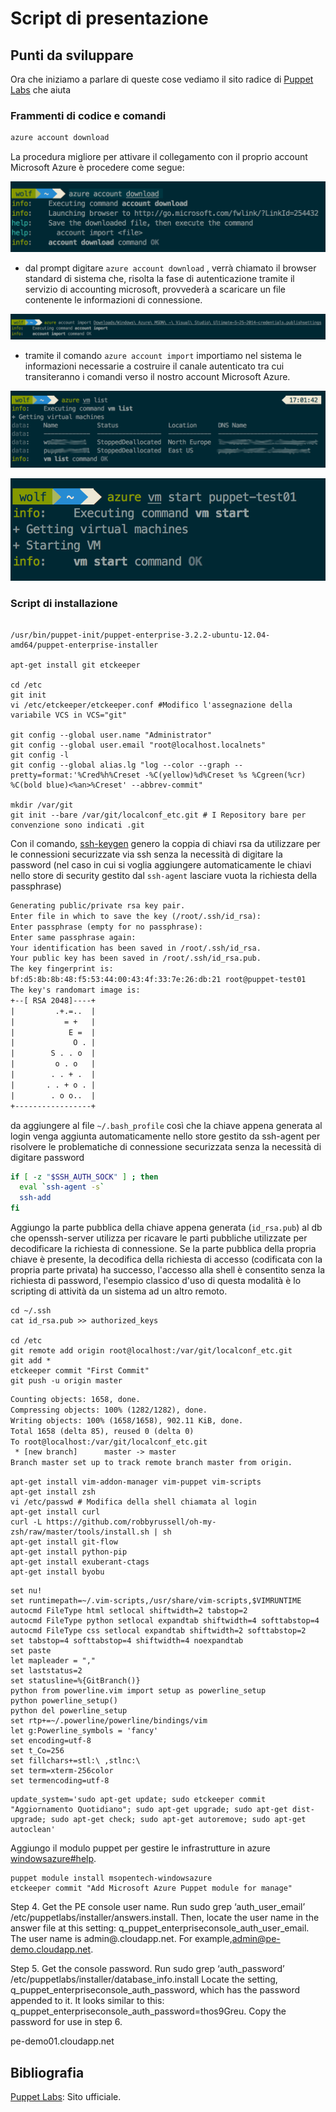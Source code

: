 # Script di presentazione

## Punti da sviluppare
Ora che iniziamo a parlare di queste cose vediamo il sito radice di [Puppet Labs][Puppet#01] che aiuta 



### Frammenti di codice e comandi

```bash
azure account download
```
La procedura migliore per attivare il collegamento con il proprio account Microsoft Azure è procedere come segue:

![azure account download][azure-cli#01]

* dal prompt digitare `azure account download` , verrà chiamato il browser standard di sistema che, risolta la fase di autenticazione tramite il servizio di accounting microsoft, provvederà a scaricare un file contenente le informazioni di connessione.

![azure account import][azure-cli#02]

* tramite il comando `azure account import` importiamo nel sistema le informazioni necessarie a costruire il canale autenticato tra cui transiteranno i comandi verso il nostro account Microsoft Azure.



![azure vm list][azure-cli#03]

![azure vm start][azure-cli#04]

### Script di installazione

```code

/usr/bin/puppet-init/puppet-enterprise-3.2.2-ubuntu-12.04-amd64/puppet-enterprise-installer

apt-get install git etckeeper

cd /etc
git init
vi /etc/etckeeper/etckeeper.conf #Modifico l'assegnazione della variabile VCS in VCS="git"

git config --global user.name "Administrator"
git config --global user.email "root@localhost.localnets"
git config -l
git config --global alias.lg "log --color --graph --pretty=format:'%Cred%h%Creset -%C(yellow)%d%Creset %s %Cgreen(%cr) %C(bold blue)<%an>%Creset' --abbrev-commit"

mkdir /var/git
git init --bare /var/git/localconf_etc.git # I Repository bare per convenzione sono indicati .git
```

Con il comando, [ssh-keygen][git-scm.com#ssh-keygen] genero la coppia di chiavi rsa da utilizzare per le connessioni securizzate via ssh senza la necessità di digitare la password (nel caso in cui si voglia aggiungere automaticamente le chiavi nello store di security gestito dal `ssh-agent` lasciare vuota la richiesta della passphrase)

```txt
Generating public/private rsa key pair.
Enter file in which to save the key (/root/.ssh/id_rsa):
Enter passphrase (empty for no passphrase): 
Enter same passphrase again:
Your identification has been saved in /root/.ssh/id_rsa.
Your public key has been saved in /root/.ssh/id_rsa.pub.
The key fingerprint is:
bf:d5:8b:8b:48:f5:53:44:00:43:4f:33:7e:26:db:21 root@puppet-test01
The key's randomart image is:
+--[ RSA 2048]----+
|         .+.=..  |
|           = +   |
|            E =  |
|             O . |
|        S . . o  |
|         o . o   |
|        . . + .  |
|       . . + o . |
|        . o o..  |
+-----------------+
```

da aggiungere al file `~/.bash_profile` così che la chiave appena generata al login venga aggiunta automaticamente nello store gestito da ssh-agent per risolvere le problematiche di connessione securizzata senza la necessità di digitare password 

```bash
if [ -z "$SSH_AUTH_SOCK" ] ; then
  eval `ssh-agent -s`
  ssh-add
fi
```

Aggiungo la parte pubblica della chiave appena generata (`id_rsa.pub`) al db che openssh-server utilizza per ricavare le parti pubbliche utilizzate per decodificare la richiesta di connessione. Se la parte pubblica della propria chiave è presente, la decodifica della richiesta di accesso (codificata con la propria parte privata) ha successo, l'accesso alla shell è consentito senza la richiesta di password, l'esempio classico d'uso di questa modalità è lo scripting di attività da un sistema ad un altro remoto.

```code
cd ~/.ssh
cat id_rsa.pub >> authorized_keys

cd /etc
git remote add origin root@localhost:/var/git/localconf_etc.git
git add *
etckeeper commit "First Commit"
git push -u origin master
```

```txt
Counting objects: 1658, done.
Compressing objects: 100% (1282/1282), done.
Writing objects: 100% (1658/1658), 902.11 KiB, done.
Total 1658 (delta 85), reused 0 (delta 0)
To root@localhost:/var/git/localconf_etc.git
 * [new branch]      master -> master
Branch master set up to track remote branch master from origin.
```

```code
apt-get install vim-addon-manager vim-puppet vim-scripts
apt-get install zsh
vi /etc/passwd # Modifica della shell chiamata al login
apt-get install curl
curl -L https://github.com/robbyrussell/oh-my-zsh/raw/master/tools/install.sh | sh
apt-get install git-flow
apt-get install python-pip
apt-get install exuberant-ctags
apt-get install byobu
```

```vim
set nu!
set runtimepath=~/.vim-scripts,/usr/share/vim-scripts,$VIMRUNTIME
autocmd FileType html setlocal shiftwidth=2 tabstop=2
autocmd FileType python setlocal expandtab shiftwidth=4 softtabstop=4
autocmd FileType css setlocal expandtab shiftwidth=2 softtabstop=2
set tabstop=4 softtabstop=4 shiftwidth=4 noexpandtab
set paste
let mapleader = ","
set laststatus=2
set statusline=%{GitBranch()}
python from powerline.vim import setup as powerline_setup
python powerline_setup()
python del powerline_setup
set rtp+=~/.powerline/powerline/bindings/vim
let g:Powerline_symbols = 'fancy'
set encoding=utf-8
set t_Co=256
set fillchars+=stl:\ ,stlnc:\
set term=xterm-256color
set termencoding=utf-8
```

```code
update_system='sudo apt-get update; sudo etckeeper commit "Aggiornamento Quotidiano"; sudo apt-get upgrade; sudo apt-get dist-upgrade; sudo apt-get check; sudo apt-get autoremove; sudo apt-get autoclean'
```


Aggiungo il modulo puppet per gestire le infrastrutture in azure [windowsazure#help][PuppetForge#windowsazure].

```code
puppet module install msopentech-windowsazure
etckeeper commit "Add Microsoft Azure Puppet module for manage"
```


Step 4. Get the PE console user name.
Run sudo grep ‘auth_user_email’ /etc/puppetlabs/installer/answers.install. Then, locate the user name in the answer file at this setting: q_puppet_enterpriseconsole_auth_user_email.
The user name is admin@<VM name>.cloudapp.net. For example,admin@pe-demo.cloudapp.net.

Step 5. Get the console password.
Run sudo grep ‘auth_password’ /etc/puppetlabs/installer/database_info.install Locate the setting, q_puppet_enterpriseconsole_auth_password, which has the password appended to it.
It looks similar to this: q_puppet_enterpriseconsole_auth_password=thos9Greu.
Copy the password for use in step 6.

pe-demo01.cloudapp.net

## Bibliografia

[Puppet Labs][Puppet#01]: Sito ufficiale.


[Puppet#01]: http://puppetlabs.com/		"Puppet Labs"
[PuppetForce#01]: https://forge.puppetlabs.com "Puppet Forge"
[PuppetForge#windowsazure]: https://forge.puppetlabs.com/msopentech/windowsazure "msopentech/windowsazure"
[Puppet&Azure#docs01]: http://info.puppetlabs.com/pe-azure-gsg.html
[azure-cli#01]: https://raw.githubusercontent.com/giulianolatini/DevCamp2014/master/img/azure_account_download.png
[azure-cli#02]: https://raw.githubusercontent.com/giulianolatini/DevCamp2014/master/img/azure_account_import.png
[azure-cli#03]: https://raw.githubusercontent.com/giulianolatini/DevCamp2014/master/img/azure_vm_list.png
[azure-cli#04]: https://raw.githubusercontent.com/giulianolatini/DevCamp2014/master/img/azure_vm_start.png
[azure-cli#site]: http://azure.microsoft.com/en-us/documentation/articles/xplat-cli/
[azure-cli#install]: http://azure.microsoft.com/en-us/documentation/articles/xplat-cli/#install
[azure-cli#joinaccount]: http://azure.microsoft.com/en-us/documentation/articles/xplat-cli/#configure
[azure-cli#use]: http://azure.microsoft.com/en-us/documentation/articles/xplat-cli/#use
[git-scm.com#ssh-keygen]:http://git-scm.com/book/en/Git-on-the-Server-Generating-Your-SSH-Public-Key

